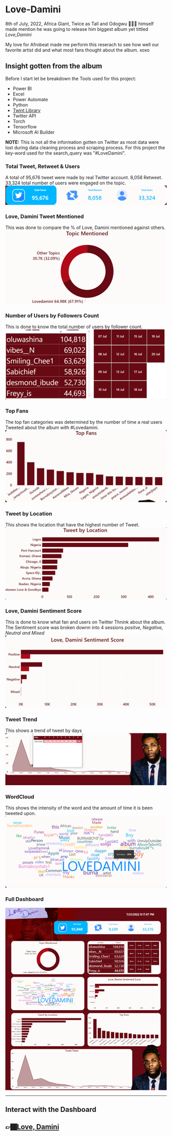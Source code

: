 # Love-Damini

8th of July, 2022, Africa Giant, Twice as Tall and Odogwu 🦍🦍🦍 himself made mention he was going to release him biggest album yet tittled *Love,Damini*

My love for Afrobeat made me perform this reserach to see how well our favorite artist did and what most fans thought about the album. xoxo

## Insight gotten from the album

Before I start let be breakdown the Tools used for this project:
- Power BI
- Excel
- Power Automate
- Python
- [Twint Library](https://github.com/kiddojazz/Web-Scrapping-and-Sentiment-Analysis-using-Twint-Library)
- Twitter API
- Torch
- Tensorflow
- Microsoft AI Builder

**NOTE:** This is not all the information gotten on Twitter as most data were lost during data cleaning process and scraping process.
For this project the key-word used for the search_query was "#LoveDamini".

### Total Tweet, Retweet & Users
A total of 95,676 tweet were made by real Twitter account.
8,058 Retweet.
33,324 total number of users were engaged on the topic.
![alt text](https://github.com/kiddojazz/Love-Damini/blob/master/damini/2022-07-21_21-24-14.png)

### Love, Damini Tweet Mentioned
This was done to compare the % of Love, Damini mentioned against others.
![alt text](https://github.com/kiddojazz/Love-Damini/blob/master/damini/2022-07-21_21-25-56.png)

### Number of Users by Followers Count
This is done to know the total number of users by follower count.
![alt text](https://github.com/kiddojazz/Love-Damini/blob/master/damini/2022-07-21_21-26-36.png)

### Top Fans
The top fan categories was determined by the number of time a real users Tweeted about the album with #Lovedamini.
![alt text](https://github.com/kiddojazz/Love-Damini/blob/master/damini/2022-07-21_21-28-21.png)

### Tweet by Location
This shows the location that have the highest number of Tweet.
![alt text](https://github.com/kiddojazz/Love-Damini/blob/master/damini/2022-07-21_21-28-43.png)

### Love, Damini Sentiment Score
This is done to know what fan and users on Twitter Thnink about the album.
The Sentiment score was broken downn into 4 sessions *positve, Negative, Neutral and Mixed*
![alt text](https://github.com/kiddojazz/Love-Damini/blob/master/damini/2022-07-21_21-27-24.png)

### Tweet Trend
This shows a trend of tweet by days 
![alt text](https://github.com/kiddojazz/Love-Damini/blob/master/damini/2022-07-21_21-29-56.png)

### WordCloud
This shows the intensity of the word and the amount of time it is been tweeted upon.
![alt text](https://github.com/kiddojazz/Love-Damini/blob/master/damini/2022-07-21_21-29-08.png)

### Full Dashboard
![alt text](https://github.com/kiddojazz/Love-Damini/blob/master/damini/2022-07-22_08-42-09.png)

---
## Interact with the Dashboard
## 👉🏾[Love, Damini](https://www.novypro.com/project/love-damini-twitter-analysis)

